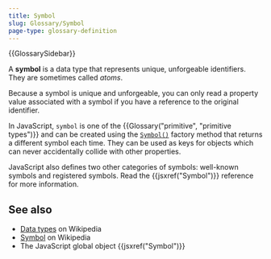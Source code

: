 ```yaml
---
title: Symbol
slug: Glossary/Symbol
page-type: glossary-definition
---
```


{{GlossarySidebar}}

A **symbol** is a data type that represents unique, unforgeable identifiers. They are sometimes called _atoms_.

Because a symbol is unique and unforgeable, you can only read a property value associated with a symbol if you have a reference to the original identifier.

In JavaScript, `symbol` is one of the {{Glossary("primitive", "primitive types")}} and can be created using the [`Symbol()`](/en-US/docs/Web/JavaScript/Reference/Global_Objects/Symbol) factory method that returns a different symbol each time. They can be used as keys for objects which can never accidentally collide with other properties.

JavaScript also defines two other categories of symbols: well-known symbols and registered symbols. Read the {{jsxref("Symbol")}} reference for more information.

## See also

- [Data types](https://en.wikipedia.org/wiki/Data_type) on Wikipedia
- [Symbol](<https://en.wikipedia.org/wiki/Symbol_(programming)>) on Wikipedia
- The JavaScript global object {{jsxref("Symbol")}}
